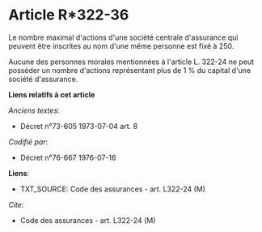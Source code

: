 # Article R*322-36

Le nombre maximal d'actions d'une société centrale d'assurance qui peuvent être inscrites au nom d'une même personne est fixé
à 250.

Aucune des personnes morales mentionnées à l'article L. 322-24 ne peut posséder un nombre d'actions représentant plus de 1 %
du capital d'une société d'assurance.

**Liens relatifs à cet article**

_Anciens textes_:

  - Décret n°73-605 1973-07-04 art. 8

_Codifié par_:

  - Décret n°76-667 1976-07-16

**Liens**:

  - TXT_SOURCE: Code des assurances - art. L322-24 (M)

_Cite_:

  - Code des assurances - art. L322-24 (M)
